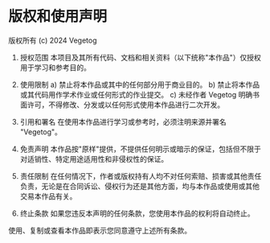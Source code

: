 # 版权和使用声明

版权所有 (c) 2024 Vegetog

1. 授权范围
   本项目及其所有代码、文档和相关资料（以下统称"本作品"）仅授权用于学习和参考目的。

2. 使用限制
   a) 禁止将本作品或其中的任何部分用于商业目的。
   b) 禁止将本作品或其代码用作学术作业或任何形式的作业提交。
   c) 未经作者 Vegetog 明确书面许可，不得修改、分发或以任何形式使用本作品进行二次开发。

3. 引用和署名
   在使用本作品进行学习或参考时，必须注明来源并署名 "Vegetog"。

4. 免责声明
   本作品按"原样"提供，不提供任何明示或暗示的保证，包括但不限于对适销性、特定用途适用性和非侵权性的保证。

5. 责任限制
   在任何情况下，作者或版权持有人均不对任何索赔、损害或其他责任负责，无论是在合同诉讼、侵权行为还是其他方面，均与本作品或使用或其他交易本作品有关。

6. 终止条款
   如果您违反本声明的任何条款，您使用本作品的权利将自动终止。

使用、复制或查看本作品即表示您同意遵守上述所有条款。
